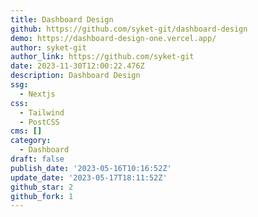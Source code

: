 ```yaml
---
title: Dashboard Design
github: https://github.com/syket-git/dashboard-design
demo: https://dashboard-design-one.vercel.app/
author: syket-git
author_link: https://github.com/syket-git
date: 2023-11-30T12:00:22.476Z
description: Dashboard Design
ssg:
  - Nextjs
css:
  - Tailwind
  - PostCSS
cms: []
category:
  - Dashboard
draft: false
publish_date: '2023-05-16T10:16:52Z'
update_date: '2023-05-17T18:11:52Z'
github_star: 2
github_fork: 1
---
```


